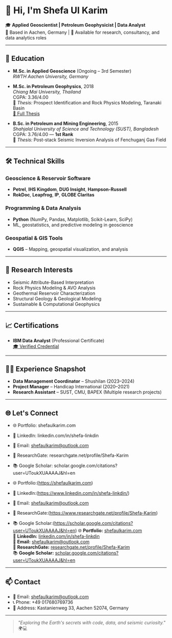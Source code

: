 # 👋 Hi, I'm Shefa Ul Karim

🎓 **Applied Geoscientist | Petroleum Geophysicist | Data Analyst**  
📍 Based in Aachen, Germany | 💼 Available for research, consultancy, and data analytics roles

---

## 🧠 Education

- **M.Sc. in Applied Geoscience** (Ongoing – 3rd Semester)  
  *RWTH Aachen University, Germany*

- **M.Sc. in Petroleum Geophysics**, 2018  
  *Chiang Mai University, Thailand*  
  CGPA: 3.36/4.00  
  🔬 *Thesis:* Prospect Identification and Rock Physics Modeling, Taranaki Basin  
  [📄 Full Thesis](https://archive.lib.cmu.ac.th/full/T/2017/pegep11217sukn_full.pdf)

- **B.Sc. in Petroleum and Mining Engineering**, 2015  
  *Shahjalal University of Science and Technology (SUST), Bangladesh*  
  CGPA: 3.76/4.00 — **1st Rank**  
  🧪 *Thesis:* Post-stack Seismic Inversion Analysis of Fenchuganj Gas Field

---

## 🛠️ Technical Skills

### Geoscience & Reservoir Software
- **Petrel**, **IHS Kingdom**, **DUG Insight**, **Hampson-Russell**
- **RokDoc**, **Leapfrog**, **IP**, **GLOBE Claritas**

### Programming & Data Analysis
- **Python** (NumPy, Pandas, Matplotlib, Scikit-Learn, SciPy)
- ML, geostatistics, and predictive modeling in geoscience

### Geospatial & GIS Tools
- **QGIS** – Mapping, geospatial visualization, and analysis

---

## 🔬 Research Interests
- Seismic Attribute-Based Interpretation
- Rock Physics Modeling & AVO Analysis
- Geothermal Reservoir Characterization
- Structural Geology & Geological Modeling
- Sustainable & Computational Geophysics

---

## 📈 Certifications
- **IBM Data Analyst** (Professional Certificate)  
  [🎓 Verified Credential](https://coursera.org/verify/professional-cert/0C1VY5AZMWHJ)

---

## 👨‍💼 Experience Snapshot

- **Data Management Coordinator** – Shushilan (2023–2024)
- **Project Manager** – Handicap International (2020–2021)
- **Research Assistant** – SUST, CMU, BAPEX (Multiple research projects)

---

## 🌐 Let's Connect

- 🌐 Portfolio: shefaulkarim.com
- 💼 LinkedIn: linkedin.com/in/shefa-linkdin
- 📩 Email: shefaulkarim@outlook.com
- 📂 ResearchGate: researchgate.net/profile/Shefa-Karim
- 📚 Google Scholar: scholar.google.com/citations?user=UToukXUAAAAJ&hl=en
  
- 🌐 Portfolio:(https://shefaulkarim.com)  
- 💼 LinkedIn:(https://www.linkedin.com/in/shefa-linkdin/)  
- 📩 Email: shefaulkarim@outlook.com  
- 📂 ResearchGate:(https://www.researchgate.net/profile/Shefa-Karim)  
- 📚 Google Scholar:(https://scholar.google.com/citations?user=UToukXUAAAAJ&hl=en)
🌐 **Portfolio:** [shefaulkarim.com](https://shefaulkarim.com)  
💼 **LinkedIn:** [linkedin.com/in/shefa-linkdin](https://www.linkedin.com/in/shefa-linkdin/)  
📩 **Email:** [shefaulkarim@outlook.com](mailto:shefaulkarim@outlook.com)  
📂 **ResearchGate:** [researchgate.net/profile/Shefa-Karim](https://www.researchgate.net/profile/Shefa-Karim)  
📚 **Google Scholar:** [scholar.google.com/citations?user=UToukXUAAAAJ&hl=en](https://scholar.google.com/citations?user=UToukXUAAAAJ&hl=en)

---

## 📫 Contact

- 📧 Email: shefaulkarim@outlook.com  
- 📞 Phone: +49 017680769736  
- 🏡 Address: Kastanienweg 33, Aachen 52074, Germany

---

> _"Exploring the Earth's secrets with code, data, and seismic curiosity."_ 🌍💻
